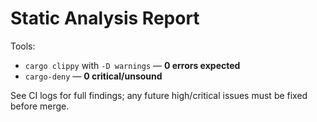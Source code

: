 # Static Analysis Report

Tools:
- `cargo clippy` with `-D warnings` — **0 errors expected**
- `cargo-deny` — **0 critical/unsound**

See CI logs for full findings; any future high/critical issues must be fixed before merge.
